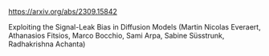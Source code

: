 https://arxiv.org/abs/2309.15842

Exploiting the Signal-Leak Bias in Diffusion Models (Martin Nicolas Everaert, Athanasios Fitsios, Marco Bocchio, Sami Arpa, Sabine Süsstrunk, Radhakrishna Achanta)